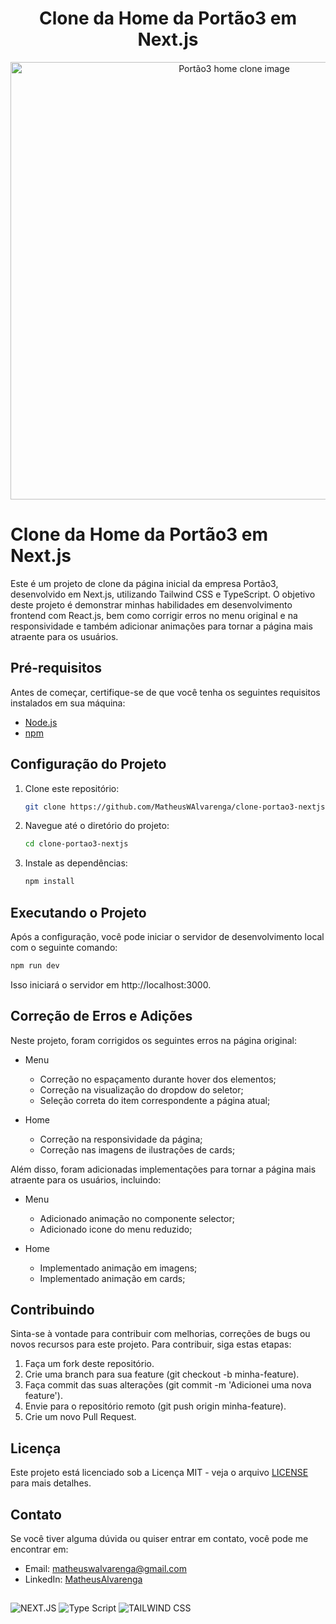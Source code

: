 

<h1 align="center">Clone da Home da Portão3 em Next.js</h1>

<div align="center">
   <img width="700" alt="Portão3 home clone image" src="https://github.com/MatheusWAlvarenga/portao3_clone/assets/94935750/1932abae-838d-41e5-b12d-2775b1851e99">
</div>



# Clone da Home da Portão3 em Next.js

Este é um projeto de clone da página inicial da empresa Portão3, desenvolvido em Next.js, utilizando Tailwind CSS e TypeScript. O objetivo deste projeto é demonstrar minhas habilidades em desenvolvimento frontend com React.js, bem como corrigir erros no menu original e na responsividade e também adicionar animações para tornar a página mais atraente para os usuários.

## Pré-requisitos

Antes de começar, certifique-se de que você tenha os seguintes requisitos instalados em sua máquina:

- [Node.js](https://nodejs.org/)
- [npm](https://www.npmjs.com/)

## Configuração do Projeto

1. Clone este repositório:

   ```bash
   git clone https://github.com/MatheusWAlvarenga/clone-portao3-nextjs.git
   ```

2. Navegue até o diretório do projeto:

   ```bash
   cd clone-portao3-nextjs
   ```

3. Instale as dependências:

   ```bash
   npm install
   ```

## Executando o Projeto

Após a configuração, você pode iniciar o servidor de desenvolvimento local com o seguinte comando:

```bash
npm run dev
```

Isso iniciará o servidor em http://localhost:3000.

## Correção de Erros e Adições

Neste projeto, foram corrigidos os seguintes erros na página original:

- Menu
    - Correção no espaçamento durante hover dos elementos;
    - Correção na visualização do dropdow do seletor;
    - Seleção correta do item correspondente a página atual;

- Home
    - Correção na responsividade da página;
    - Correção nas imagens de ilustrações de cards;

Além disso, foram adicionadas implementações para tornar a página mais atraente para os usuários, incluindo:

- Menu
    - Adicionado animação no componente selector;
    - Adicionado icone do menu reduzido;
      
- Home
    - Implementado animação em imagens;
    - Implementado animação em cards;
      

## Contribuindo

Sinta-se à vontade para contribuir com melhorias, correções de bugs ou novos recursos para este projeto. Para contribuir, siga estas etapas:

1. Faça um fork deste repositório.
2. Crie uma branch para sua feature (git checkout -b minha-feature).
3. Faça commit das suas alterações (git commit -m 'Adicionei uma nova feature').
4. Envie para o repositório remoto (git push origin minha-feature).
5. Crie um novo Pull Request.

## Licença

Este projeto está licenciado sob a Licença MIT - veja o arquivo [LICENSE](LICENSE) para mais detalhes.

## Contato

Se você tiver alguma dúvida ou quiser entrar em contato, você pode me encontrar em:

- Email: matheuswalvarenga@gmail.com
- LinkedIn: [MatheusAlvarenga](https://www.linkedin.com/in/matheuswalvarenga/)


##

![NEXT.JS](https://img.shields.io/badge/next.js-000000?style=for-the-badge&logo=nextdotjs&logoColor=white) ![Type Script](	https://img.shields.io/badge/TypeScript-007ACC?style=for-the-badge&logo=typescript&logoColor=white) ![TAILWIND CSS](https://img.shields.io/badge/Tailwind_CSS-38B2AC?style=for-the-badge&logo=tailwind-css&logoColor=white)
